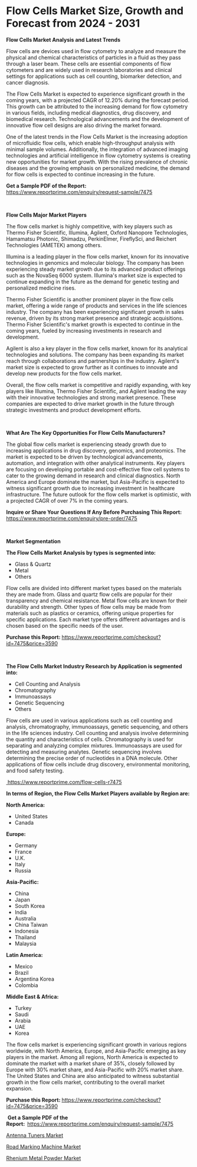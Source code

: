 <p><h1>Flow Cells Market Size, Growth and Forecast from 2024 - 2031</h1></p><p><strong>Flow Cells Market Analysis and Latest Trends</strong></p>
<p><p>Flow cells are devices used in flow cytometry to analyze and measure the physical and chemical characteristics of particles in a fluid as they pass through a laser beam. These cells are essential components of flow cytometers and are widely used in research laboratories and clinical settings for applications such as cell counting, biomarker detection, and cancer diagnosis.</p><p>The Flow Cells Market is expected to experience significant growth in the coming years, with a projected CAGR of 12.20% during the forecast period. This growth can be attributed to the increasing demand for flow cytometry in various fields, including medical diagnostics, drug discovery, and biomedical research. Technological advancements and the development of innovative flow cell designs are also driving the market forward.</p><p>One of the latest trends in the Flow Cells Market is the increasing adoption of microfluidic flow cells, which enable high-throughput analysis with minimal sample volumes. Additionally, the integration of advanced imaging technologies and artificial intelligence in flow cytometry systems is creating new opportunities for market growth. With the rising prevalence of chronic diseases and the growing emphasis on personalized medicine, the demand for flow cells is expected to continue increasing in the future.</p></p>
<p><strong>Get a Sample PDF of the Report:&nbsp;</strong> <a href="https://www.reportprime.com/enquiry/request-sample/7475">https://www.reportprime.com/enquiry/request-sample/7475</a></p>
<p>&nbsp;</p>
<p><strong>Flow Cells Major Market Players</strong></p>
<p><p>The flow cells market is highly competitive, with key players such as Thermo Fisher Scientific, Illumina, Agilent, Oxford Nanopore Technologies, Hamamatsu Photonic, Shimadzu, PerkinElmer, FireflySci, and Reichert Technologies (AMETEK) among others. </p><p>Illumina is a leading player in the flow cells market, known for its innovative technologies in genomics and molecular biology. The company has been experiencing steady market growth due to its advanced product offerings such as the NovaSeq 6000 system. Illumina's market size is expected to continue expanding in the future as the demand for genetic testing and personalized medicine rises.</p><p>Thermo Fisher Scientific is another prominent player in the flow cells market, offering a wide range of products and services in the life sciences industry. The company has been experiencing significant growth in sales revenue, driven by its strong market presence and strategic acquisitions. Thermo Fisher Scientific's market growth is expected to continue in the coming years, fueled by increasing investments in research and development.</p><p>Agilent is also a key player in the flow cells market, known for its analytical technologies and solutions. The company has been expanding its market reach through collaborations and partnerships in the industry. Agilent's market size is expected to grow further as it continues to innovate and develop new products for the flow cells market.</p><p>Overall, the flow cells market is competitive and rapidly expanding, with key players like Illumina, Thermo Fisher Scientific, and Agilent leading the way with their innovative technologies and strong market presence. These companies are expected to drive market growth in the future through strategic investments and product development efforts.</p></p>
<p>&nbsp;</p>
<p><strong>What Are The Key Opportunities For Flow Cells Manufacturers?</strong></p>
<p><p>The global flow cells market is experiencing steady growth due to increasing applications in drug discovery, genomics, and proteomics. The market is expected to be driven by technological advancements, automation, and integration with other analytical instruments. Key players are focusing on developing portable and cost-effective flow cell systems to cater to the growing demand in research and clinical diagnostics. North America and Europe dominate the market, but Asia-Pacific is expected to witness significant growth due to increasing investment in healthcare infrastructure. The future outlook for the flow cells market is optimistic, with a projected CAGR of over 7% in the coming years.</p></p>
<p><strong>Inquire or Share Your Questions If Any Before Purchasing This Report:</strong> <a href="https://www.reportprime.com/enquiry/pre-order/7475">https://www.reportprime.com/enquiry/pre-order/7475</a></p>
<p>&nbsp;</p>
<p><strong>Market Segmentation</strong></p>
<p><strong>The Flow Cells Market Analysis by types is segmented into:</strong></p>
<p><ul><li>Glass & Quartz</li><li>Metal</li><li>Others</li></ul></p>
<p><p>Flow cells are divided into different market types based on the materials they are made from. Glass and quartz flow cells are popular for their transparency and chemical resistance. Metal flow cells are known for their durability and strength. Other types of flow cells may be made from materials such as plastics or ceramics, offering unique properties for specific applications. Each market type offers different advantages and is chosen based on the specific needs of the user.</p></p>
<p><strong>Purchase this Report:&nbsp;</strong><a href="https://www.reportprime.com/checkout?id=7475&price=3590">https://www.reportprime.com/checkout?id=7475&price=3590</a></p>
<p>&nbsp;</p>
<p><strong>The Flow Cells Market Industry Research by Application is segmented into:</strong></p>
<p><ul><li>Cell Counting and Analysis</li><li>Chromatography</li><li>Immunoassays</li><li>Genetic Sequencing</li><li>Others</li></ul></p>
<p><p>Flow cells are used in various applications such as cell counting and analysis, chromatography, immunoassays, genetic sequencing, and others in the life sciences industry. Cell counting and analysis involve determining the quantity and characteristics of cells. Chromatography is used for separating and analyzing complex mixtures. Immunoassays are used for detecting and measuring analytes. Genetic sequencing involves determining the precise order of nucleotides in a DNA molecule. Other applications of flow cells include drug discovery, environmental monitoring, and food safety testing.</p></p>
<p><a href="https://www.reportprime.com/flow-cells-r7475">&nbsp;https://www.reportprime.com/flow-cells-r7475</a></p>
<p><strong>In terms of Region, the Flow Cells Market Players available by Region are:</strong></p>
<p>
    <p> <strong> North America: </strong>
        <ul>
            <li>United States</li>
            <li>Canada</li>
        </ul>
        </p> 
    <p> <strong> Europe: </strong>
        <ul>
            <li>Germany</li>
            <li>France</li>
            <li>U.K.</li>
            <li>Italy</li>
            <li>Russia</li>
        </ul>
        </p> 
    <p> <strong> Asia-Pacific: </strong>
        <ul>
            <li>China</li>
            <li>Japan</li>
            <li>South Korea</li>
            <li>India</li>
            <li>Australia</li>
            <li>China Taiwan</li>
            <li>Indonesia</li>
            <li>Thailand</li>
            <li>Malaysia</li>
        </ul>
        </p> 
    <p> <strong> Latin America: </strong>
        <ul>
            <li>Mexico</li>
            <li>Brazil</li>
            <li>Argentina Korea</li>
            <li>Colombia</li>
        </ul>
        </p> 
    <p> <strong> Middle East & Africa: </strong>
        <ul>
            <li>Turkey</li>
            <li>Saudi</li>
            <li>Arabia</li>
            <li>UAE</li>
            <li>Korea</li>
        </ul>
    </p>
    </p>
<p><p>The flow cells market is experiencing significant growth in various regions worldwide, with North America, Europe, and Asia-Pacific emerging as key players in the market. Among all regions, North America is expected to dominate the market with a market share of 35%, closely followed by Europe with 30% market share, and Asia-Pacific with 20% market share. The United States and China are also anticipated to witness substantial growth in the flow cells market, contributing to the overall market expansion.</p></p>
<p><strong>Purchase this Report: </strong><a href="https://www.reportprime.com/checkout?id=7475&price=3590">https://www.reportprime.com/checkout?id=7475&price=3590</a></p>
<p>&nbsp;<strong>Get a Sample PDF of the Report:&nbsp;&nbsp;</strong><a href="https://www.reportprime.com/enquiry/request-sample/7475">https://www.reportprime.com/enquiry/request-sample/7475</a></p>
<p><strong></strong></p>
<p><p><a href="https://www.linkedin.com/pulse/antenna-tuners-market-challenges-opportunities-growth-drivers-mctnc?trackingId=GiZ2rTCara0Dq1vopuPvmw%3D%3D">Antenna Tuners Market</a></p><p><a href="https://github.com/CliffMedina6/Market-Research-Report-List-4/blob/main/road-marking-machine-market.md">Road Marking Machine Market</a></p><p><a href="https://www.linkedin.com/pulse/rhenium-metal-powder-market-offer-valuable-insights-size-share-agbpc?trackingId=rpid3MBPSUjPAuS0fyOFsw%3D%3D">Rhenium Metal Powder Market</a></p></p>